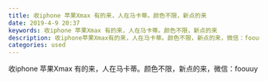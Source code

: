 ```yaml
---
title: 收iphone 苹果Xmax 有的来，人在马卡蒂。颜色不限，新点的来
date: 2019-4-9 20:37
keywords: 收iphone 苹果Xmax 有的来，人在马卡蒂。颜色不限，新点的来
description: 收iphone苹果Xmax有的来，人在马卡蒂。颜色不限，新点的来，微信：foouuy
categories: used
---
```

<td class="t_f" id="postmessage_3443510">

收iphone 苹果Xmax 有的来，人在马卡蒂。颜色不限，新点的来，微信：foouuy<br/>
</td>
